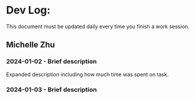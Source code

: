 # Dev Log:

This document must be updated daily every time you finish a work session.

## Michelle Zhu

### 2024-01-02 - Brief description
Expanded description including how much time was spent on task.

### 2024-01-03 - Brief description

